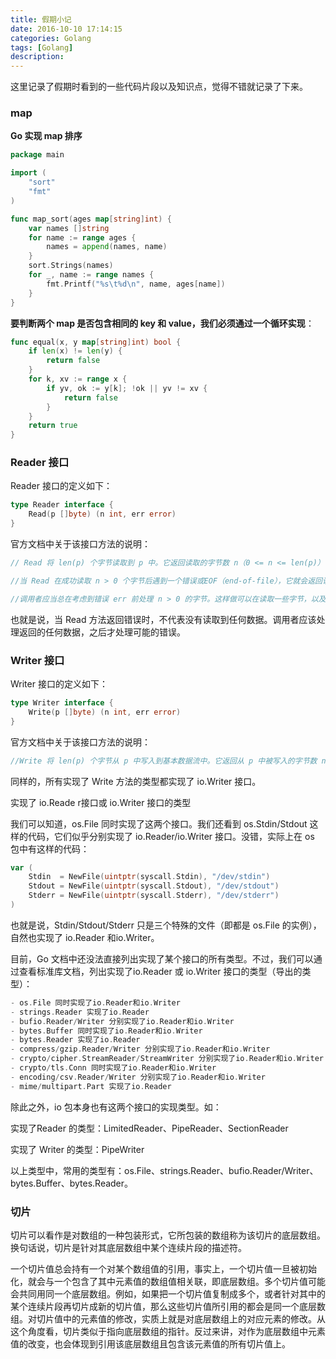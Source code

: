 ```yaml
---
title: 假期小记
date: 2016-10-10 17:14:15 
categories: Golang 
tags: [Golang] 
description: 
---
```


这里记录了假期时看到的一些代码片段以及知识点，觉得不错就记录了下来。

<!--more-->

### map
**Go 实现 map 排序**

```go
package main

import (
	"sort"
	"fmt"
)

func map_sort(ages map[string]int) {
	var names []string
	for name := range ages {
		names = append(names, name)
	}
	sort.Strings(names)
	for _, name := range names {
		fmt.Printf("%s\t%d\n", name, ages[name])
	}
}
```
**要判断两个 map 是否包含相同的 key 和 value，我们必须通过一个循环实现**：

```go
func equal(x, y map[string]int) bool {
	if len(x) != len(y) {
		return false
	}
	for k, xv := range x {
		if yv, ok := y[k]; !ok || yv != xv {
			return false
		}
	}
	return true
}
```

### Reader 接口

Reader 接口的定义如下：

```go
type Reader interface {
	Read(p []byte) (n int, err error)
}
```

官方文档中关于该接口方法的说明：

```go
// Read 将 len(p) 个字节读取到 p 中。它返回读取的字节数 n（0 <= n <= len(p)） 以及任何遇到的错误。即使 Read 返回的 n < len(p)，它也会在调用过程中使用 p 的全部作为暂存空间。若一些数据可用但不到 len(p) 个字节，Read 会照例返回可用的数据，而不是等待更多数据。

//当 Read 在成功读取 n > 0 个字节后遇到一个错误或EOF（end-of-file），它就会返回读取的字节数。它会从相同的调用中返回（非nil的）错误或从随后的调用中返回错误（同时 n == 0）。 一般情况的一个例子就是 Reader 在输入流结束时会返回一个非零的字节数，同时返回的err不是EOF就是nil。无论如何，下一个 Read 都应当返回 0, EOF。

//调用者应当总在考虑到错误 err 前处理 n > 0 的字节。这样做可以在读取一些字节，以及允许的 EOF 行为后正确地处理I/O错误。
```

也就是说，当 Read 方法返回错误时，不代表没有读取到任何数据。调用者应该处理返回的任何数据，之后才处理可能的错误。

### Writer 接口 

Writer 接口的定义如下：

```go
type Writer interface {
	Write(p []byte) (n int, err error)
}
```

官方文档中关于该接口方法的说明：

```go
//Write 将 len(p) 个字节从 p 中写入到基本数据流中。它返回从 p 中被写入的字节数 n（0 <= n <= len(p)）以及任何遇到的引起写入提前停止的错误。若 Write 返回的 n < len(p)，它就必须返回一个非nil的错误。
```

同样的，所有实现了 Write 方法的类型都实现了 io.Writer 接口。

实现了 io.Reade r接口或 io.Writer 接口的类型 

我们可以知道，os.File 同时实现了这两个接口。我们还看到 os.Stdin/Stdout 这样的代码，它们似乎分别实现了 io.Reader/io.Writer 接口。没错，实际上在 os 包中有这样的代码：

```go
var (
	Stdin  = NewFile(uintptr(syscall.Stdin), "/dev/stdin")
	Stdout = NewFile(uintptr(syscall.Stdout), "/dev/stdout")
	Stderr = NewFile(uintptr(syscall.Stderr), "/dev/stderr")
)
```

也就是说，Stdin/Stdout/Stderr 只是三个特殊的文件（即都是 os.File 的实例），自然也实现了 io.Reader 和io.Writer。

目前，Go 文档中还没法直接列出实现了某个接口的所有类型。不过，我们可以通过查看标准库文档，列出实现了io.Reader 或 io.Writer 接口的类型（导出的类型）：

```go
- os.File 同时实现了io.Reader和io.Writer
- strings.Reader 实现了io.Reader
- bufio.Reader/Writer 分别实现了io.Reader和io.Writer
- bytes.Buffer 同时实现了io.Reader和io.Writer
- bytes.Reader 实现了io.Reader
- compress/gzip.Reader/Writer 分别实现了io.Reader和io.Writer
- crypto/cipher.StreamReader/StreamWriter 分别实现了io.Reader和io.Writer
- crypto/tls.Conn 同时实现了io.Reader和io.Writer
- encoding/csv.Reader/Writer 分别实现了io.Reader和io.Writer
- mime/multipart.Part 实现了io.Reader
```

除此之外，io 包本身也有这两个接口的实现类型。如：

实现了Reader 的类型：LimitedReader、PipeReader、SectionReader

实现了 Writer 的类型：PipeWriter

以上类型中，常用的类型有：os.File、strings.Reader、bufio.Reader/Writer、bytes.Buffer、bytes.Reader。

### 切片

切片可以看作是对数组的一种包装形式，它所包装的数组称为该切片的底层数组。换句话说，切片是针对其底层数组中某个连续片段的描述符。

一个切片值总会持有一个对某个数组值的引用，事实上，一个切片值一旦被初始化，就会与一个包含了其中元素值的数组值相关联，即底层数组。多个切片值可能会共同用同一个底层数组。例如，如果把一个切片值复制成多个，或者针对其中的某个连续片段再切片成新的切片值，那么这些切片值所引用的都会是同一个底层数组。对切片值中的元素值的修改，实质上就是对底层数组上的对应元素的修改。从这个角度看，切片类似于指向底层数组的指针。反过来讲，对作为底层数组中元素值的改变，也会体现到引用该底层数组且包含该元素值的所有切片值上。
